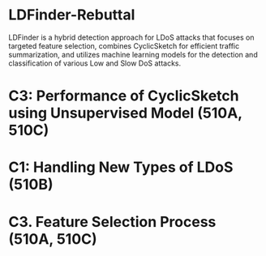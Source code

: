 # LDFinder-Rebuttal
LDFinder is a hybrid detection approach for LDoS attacks that focuses on targeted feature selection, combines CyclicSketch for efficient traffic summarization, and utilizes machine learning models for the detection and classification of various Low and Slow DoS attacks.

# C3: Performance of CyclicSketch using Unsupervised Model (510A, 510C)

# C1: Handling New Types of LDoS (510B)

# C3. Feature Selection Process (510A, 510C)
